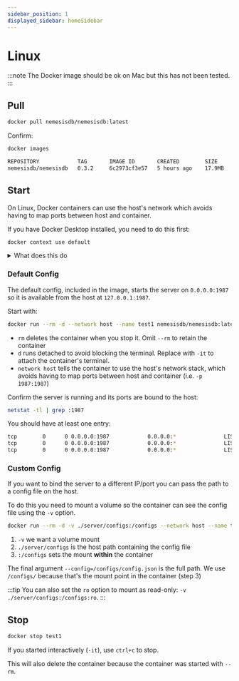 ```yaml
---
sidebar_position: 1
displayed_sidebar: homeSidebar
---
```


# Linux

:::note
The Docker image should be ok on Mac but this has not been tested.
:::


## Pull

```bash
docker pull nemesisdb/nemesisdb:latest
```

Confirm:

```bash
docker images
```

```bash
REPOSITORY            TAG       IMAGE ID       CREATED        SIZE
nemesisdb/nemesisdb   0.3.2     6c2973cf3e57   5 hours ago    17.9MB
```

## Start

On Linux, Docker containers can use the host's network which avoids having to map ports between host and container.

If you have Docker Desktop installed, you need to do this first:

```bash
docker context use default
```

<details>
  <summary>What does this do</summary>
  <div>
    <div>
    We need this because Docker Desktop on Linux runs within a VM, so the container will bind to the VM's virtual network rather than the host.
    Running this command tells Docker to use the 'default' context rather than the Docker Desktop, so the container can bind directly to the host's network ports.
    <br/><br/>
    See <a href="https://docs.docker.com/desktop/faqs/linuxfaqs/">here</a> for more.
    </div>
  </div>
</details>



### Default Config
The default config, included in the image, starts the server on `0.0.0.0:1987` so it is available from the host at `127.0.0.1:1987`.

Start with:

```bash
docker run --rm -d --network host --name test1 nemesisdb/nemesisdb:latest
```

- `rm` deletes the container when you stop it. Omit `--rm` to retain the container
- `d` runs detached to avoid blocking the terminal. Replace with `-it` to attach the container's terminal.
- `network host` tells the container to use the host's network stack, which avoids having to map ports between host and container (i.e. `-p 1987:1987`)

Confirm the server is running and its ports are bound to the host:

```bash
netstat -tl | grep :1987
```

You should have at least one entry:
```bash
tcp        0      0 0.0.0.0:1987            0.0.0.0:*               LISTEN     
tcp        0      0 0.0.0.0:1987            0.0.0.0:*               LISTEN     
tcp        0      0 0.0.0.0:1987            0.0.0.0:*               LISTEN 
```


### Custom Config

If you want to bind the server to a different IP/port you can pass the path to a config file on the host.

To do this you need to mount a volume so the container can see the config file using the `-v` option.


```bash
docker run --rm -d -v ./server/configs:/configs --network host --name test1 nemesisdb/nemesisdb:latest --config=/configs/config.json
```

1. `-v` we want a volume mount
2. `./server/configs` is the host path containing the config file
3. `:/configs` sets the mount **within** the container

The final argument `--config=/configs/config.json` is the full path. We use `/configs/` because that's the mount point in the container (step 3)


:::tip
You can also set the `ro` option to mount as read-only: `-v ./server/configs:/configs:ro`.
:::


## Stop

```bash
docker stop test1
```

If you started interactively (`-it`), use `ctrl+c` to stop.

This will also delete the container because the container was started with `--rm`.

<br/>

